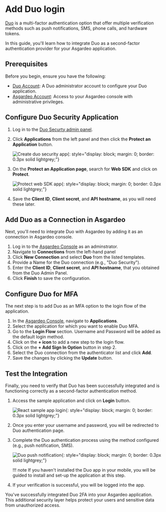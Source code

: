 # Add Duo login

[Duo](https://duo.com/) is a multi-factor authentication option that offer multiple verification methods such as push notifications, SMS, phone calls, and hardware tokens.

In this guide, you'll learn how to integrate Duo as a second-factor authentication provider for your Asgardeo application.

## Prerequisites

Before you begin, ensure you have the following:

- [Duo Account](https://signup.duo.com/): A Duo administrator account to configure your Duo application.
- [Asgardeo Account](https://asgardeo.io/signup): Access to your Asgardeo console with administrative privileges.

## Configure Duo Security Application

1. Log in to the [Duo Securty admin panel](https://admin.duosecurity.com/login). 
2. Click **Applications** from the left panel and then click the **Protect an Application** button.

    ![Create duo security app]({{base_path}}/assets/img/guides/mfa/duo/add-duo-security-app.png){: style="display: block; margin: 0; border: 0.3px solid lightgrey;"}

3. On the **Protect an Application page**, search for **Web SDK** and click on **Protect**.

    ![Protect web SDK app]({{base_path}}/assets/img/guides/mfa/duo/protect-web-sdk-app.png){: style="display: block; margin: 0; border: 0.3px solid lightgrey;"}

4. Save the **Client ID**, **Client secret**, and **API hostname**, as you will need these later.

## Add Duo as a Connection in Asgardeo

Next, you'll need to integrate Duo with Asgardeo by adding it as an connection in Asgardeo console.

1. Log in to the [Asgardeo Console](https://console.asgardeo.io/) as an adminstrator.
2. Navigate to **Connections** from the left-hand panel 
3. Click **New Connection** and select **Duo** from the listed templates.
4. Provide a Name for the Duo connection (e.g., "Duo Security").
5. Enter the **Client ID**, **Client secret**, and **API hostname**, that you obtained from the Duo Admin Panel.
6. Click **Finish** to save the configuration.

## Configure Duo for MFA

The next step is to add Duo as an MFA option to the login flow of the application.

1. In the [Asgardeo Console](https://console.asgardeo.io/), navigate to **Applications**.
2. Select the application for which you want to enable Duo MFA.
3. Go to the **Login Flow** section. Username and Password will be added as the default login method.
4. Click on the **+ icon** to add a new step to the login flow. 
5. Click on the **+ Add Sign In Option** button in step 2.
6. Select the Duo connection from the authenticator list and click **Add**. 
7. Save the changes by clicking the **Update** button.

## Test the Integration

Finally, you need to verify that Duo has been successfully integrated and is functioning correctly as a second-factor authentication method.

1. Access the sample application and click on **Login** button. 

    ![React sample app login]({{base_path}}/assets/img/guides/mfa/duo/react-sample-app-login.png){: style="display: block; margin: 0; border: 0.3px solid lightgrey;"}

2. Once you enter your username and password, you will be redirected to Duo authentication page.

3. Complete the Duo authentication process using the method configured (e.g., push notification, SMS).

    ![Duo push notification]({{base_path}}/assets/img/guides/mfa/duo/duo-push-notification.png){: style="display: block; margin: 0; border: 0.3px solid lightgrey;"}

    !!! note
        If you haven't installed the Duo app in your mobile, you will be guided to install and set-up the application at this step.

4. If your verification is successful, you will be logged into the app.

You've successfully integrated Duo 2FA into your Asgardeo application. This additional security layer helps protect your users and sensitive data from unauthorized access.